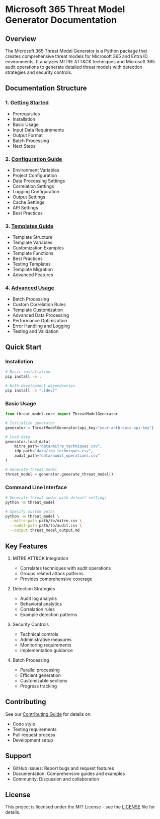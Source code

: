 # Microsoft 365 Threat Model Generator Documentation

## Overview
The Microsoft 365 Threat Model Generator is a Python package that creates comprehensive threat models for Microsoft 365 and Entra ID environments. It analyzes MITRE ATT&CK techniques and Microsoft 365 audit operations to generate detailed threat models with detection strategies and security controls.

## Documentation Structure

### 1. [Getting Started](getting_started.md)
- Prerequisites
- Installation
- Basic Usage
- Input Data Requirements
- Output Format
- Batch Processing
- Next Steps

### 2. [Configuration Guide](configuration.md)
- Environment Variables
- Project Configuration
- Data Processing Settings
- Correlation Settings
- Logging Configuration
- Output Settings
- Cache Settings
- API Settings
- Best Practices

### 3. [Templates Guide](templates.md)
- Template Structure
- Template Variables
- Customization Examples
- Template Functions
- Best Practices
- Testing Templates
- Template Migration
- Advanced Features

### 4. [Advanced Usage](advanced_usage.md)
- Batch Processing
- Custom Correlation Rules
- Template Customization
- Advanced Data Processing
- Performance Optimization
- Error Handling and Logging
- Testing and Validation

## Quick Start

### Installation
```bash
# Basic installation
pip install -e .

# With development dependencies
pip install -e ".[dev]"
```

### Basic Usage
```python
from threat_model.core import ThreatModelGenerator

# Initialize generator
generator = ThreatModelGenerator(api_key="your-anthropic-api-key")

# Load data
generator.load_data(
    mitre_path="data/mitre_techniques.csv",
    idp_path="data/idp_techniques.csv",
    audit_path="data/audit_operations.csv"
)

# Generate threat model
threat_model = generator.generate_threat_model()
```

### Command Line Interface
```bash
# Generate threat model with default settings
python -m threat_model

# Specify custom paths
python -m threat_model \
  --mitre-path path/to/mitre.csv \
  --audit-path path/to/audit.csv \
  --output threat_model_output.md
```

## Key Features
1. MITRE ATT&CK Integration
   - Correlates techniques with audit operations
   - Groups related attack patterns
   - Provides comprehensive coverage

2. Detection Strategies
   - Audit log analysis
   - Behavioral analytics
   - Correlation rules
   - Example detection patterns

3. Security Controls
   - Technical controls
   - Administrative measures
   - Monitoring requirements
   - Implementation guidance

4. Batch Processing
   - Parallel processing
   - Efficient generation
   - Customizable sections
   - Progress tracking

## Contributing
See our [Contributing Guide](CONTRIBUTING.md) for details on:
- Code style
- Testing requirements
- Pull request process
- Development setup

## Support
- GitHub Issues: Report bugs and request features
- Documentation: Comprehensive guides and examples
- Community: Discussion and collaboration

## License
This project is licensed under the MIT License - see the [LICENSE](LICENSE) file for details.